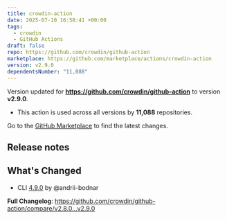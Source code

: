 ```yaml
---
title: crowdin-action
date: 2025-07-10 16:58:41 +00:00
tags:
  - crowdin
  - GitHub Actions
draft: false
repo: https://github.com/crowdin/github-action
marketplace: https://github.com/marketplace/actions/crowdin-action
version: v2.9.0
dependentsNumber: "11,088"
---
```



Version updated for **https://github.com/crowdin/github-action** to version **v2.9.0**.
- This action is used across all versions by **11,088** repositories.

Go to the [GitHub Marketplace](https://github.com/marketplace/actions/crowdin-action) to find the latest changes.

## Release notes

## What's Changed

* CLI [4.9.0](https://github.com/crowdin/crowdin-cli/releases/tag/4.9.0) by @andrii-bodnar

**Full Changelog**: https://github.com/crowdin/github-action/compare/v2.8.0...v2.9.0
